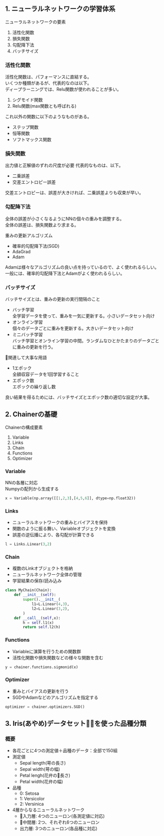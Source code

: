 

## 1. ニューラルネットワークの学習体系

ニューラルネットワークの要素
　
1. 活性化関数
2. 損失関数
3. 勾配降下法
4. バッチサイズ

### 活性化関数

活性化関数は、パフォーマンスに直結する。  
いくつか種類があるが、代表的なのは以下。  
ディープラーニングでは、Relu関数が使われることが多い。

1. シグモイド関数
2. Relu関数(max関数とも呼ばれる)

これ以外の関数に以下のようなものがある。

* ステップ関数
* 恒等関数
* ソフトマックス関数

### 損失関数

出力値と正解値のずれの尺度が必要
代表的なものは、以下。

* 二乗誤差
* 交差エントロピー誤差

交差エントロピーは、誤差が大きければ、二乗誤差よりも収束が早い。

### 勾配降下法

全体の誤差が小さくなるようにNNの個々の重みを調整する。  
全体の誤差は、損失関数より求まる。

重みの更新アルゴリズム

* 確率的勾配降下法(SGD)
* AdaGrad
* Adam

Adamは様々なアルゴリズムの良い点を持っているので、よく使われるらしい。
一般には、確率的勾配降下法とAdamがよく使われるらしい。


### バッチサイズ

バッチサイズとは、重みの更新の実行間隔のこと

* バッチ学習  
    全学習データを使って、重みを一気に更新する。小さいデータセット向け
* オンライン学習  
    個々のデータごとに重みを更新する。大きいデータセット向け
* ミニバッチ学習  
    バッチ学習とオンライン学習の中間。ランダムなひとかたまりのデータごとに重みの更新を行う。

関連して大事な用語
* 1エポック  
    全額収容データを1回学習すること
* エポック数  
    エポックの繰り返し数


良い結果を得るためには、バッチサイズとエポック数の適切な設定が大事。

## 2. Chainerの基礎

Chainerの構成要素

1. Variable
2. Links
3. Chain
4. Functions
5. Optimizer


### Variable

NNの各層に対応  
Numpyの配列から生成する

```python
x = Variable(np.array([[1,2,3],[4,5,6]], dtype=np.float32))
```

### Links

* ニューラルネットワークの重みとバイアスを保持
* 関数のように振る舞い、Variableオブジェクトを変換
* 誤差の逆伝播により、各勾配が計算できる

```python
l = Links.Linear(3,2)
```

### Chain


* 複数のLinkオブジェクトを格納
* ニューラルネットワーク全体の管理
* 学習結果の保存/読み込み

```python
class MyChain(Chain):
    def __init__(self):
        super().__init__(
            l1=L.Linear(4,3),
            l2=L.Linear(3,2),
        )
    def __call__(self,x):
        h = self.l1(x)
        return self.l2(h)
```


### Functions

* Variableに演算を行うための関数群
* 活性化関数や損失関数などの様々な関数を含む

```python
y = chainer.functions.sigmonid(x)
```

### Optimizer

* 重みとバイアスの更新を行う
* SGDやAdamなどのアルゴリズムを指定する

```python
optimizer = chainer.optimizers.SGD()
```

## 3. Iris(あやめ)データセットを使った品種分類

### 概要

* 各花ごとに4つの測定値＋品種のデータ：全部で150組
* 測定値
    * Sepal length(萼の長さ)
    * Sepal width(萼の幅)
    * Petal lengh(花弁の長さ)
    * Petal width(花弁の幅)
* 品種
    * 0: Setosa
    * 1: Versicolor
    * 2: Versinica
* 4層からなるニューラルネットワーク
    * 入力層: 4つのニューロン(各測定値に対応)
    * 中間層: 2つ、それぞれ6つのニューロン
    * 出力層: 3つのニューロン(各品種に対応)
